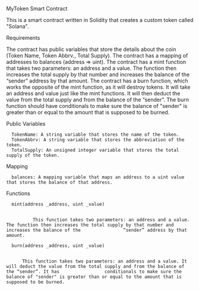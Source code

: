 MyToken Smart Contract 


This is a smart contract written in Solidity that creates a custom token called "Solana".

Requirements


The contract has public variables that store the details about the coin (Token Name, Token Abbrv., Total Supply).
The contract has a mapping of addresses to balances (address => uint).
The contract has a mint function that takes two parameters: an address and a value. The function then increases the total supply by that number and increases the balance of the “sender” address by that amount.
The contract has a burn function, which works the opposite of the mint function, as it will destroy tokens. It will take an address and value just like the mint functions. It will then deduct the value from the total supply and from the balance of the “sender”.
The burn function should have conditionals to make sure the balance of "sender" is greater than or equal to the amount that is supposed to be burned.


Public Variables


      TokenName: A string variable that stores the name of the token.
      TokenAbbrv: A string variable that stores the abbreviation of the token.
      TotalSupply: An unsigned integer variable that stores the total supply of the token.


Mapping


      balances: A mapping variable that maps an address to a uint value that stores the balance of that address.


Functions


      mint(address _address, uint _value)


              This function takes two parameters: an address and a value. The function then increases the total supply by that number and increases the balance of the                “sender” address by that amount.

      burn(address _address, uint _value)


          This function takes two parameters: an address and a value. It will deduct the value from the total supply and from the balance of the “sender”. It has                 conditionals to make sure the balance of "sender" is greater than or equal to the amount that is supposed to be burned.
